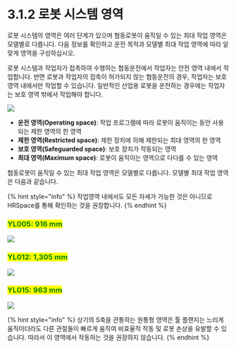 # 3.1.2 로봇 시스템 영역

로봇 시스템의 영역은 여러 단계가 있으며 협동로봇이 움직일 수 있는 최대 작업 영역은 모델별로 다릅니다. 다음 정보를 확인하고 운전 목적과 모델별 최대 작업 영역에 따라 알맞게 영역을 구성하십시오.

로봇 시스템과 작업자가 접촉하여 수행하는 협동운전에서 작업자는 안전 영역 내에서 작업합니다. 반면 로봇과 작업자의 접촉이 허가되지 않는 협동운전의 경우, 작업자는 보호 영역 내에서만 작업할 수 있습니다. 일반적인 산업용 로봇을 운전하는 경우에는 작업자는 보호 영역 밖에서 작업해야 합니다.

![](../../.gitbook/assets/robot\_system\_area.png)

* **운전 영역(Operating space)**: 작업 프로그램에 따라 로봇이 움직이는 동안 사용되는 제한 영역의 한 영역
* **제한 영역(Restricted space)**: 제한 장치에 의해 제한되는 최대 영역의 한 영역
* **보호 영역(Safeguarded space)**: 보호 장치가 작동되는 영역
* **최대 영역(Maximum space)**: 로봇이 움직이는 영역으로 다다를 수 있는 영역

협동로봇이 움직일 수 있는 최대 작업 영역은 모델별로 다릅니다. 모델별 최대 작업 영역은 다음과 같습니다.

{% hint style="info" %}
작업영역 내에서도 모든 자세가 가능한 것은 아니므로 HRSpace를 통해 확인하는 것을 권장합니다.
{% endhint %}

### <mark style="color:green;">YL005: 916 mm</mark>

![](../../.gitbook/assets/yl005\_area.png)

### <mark style="color:green;">YL012: 1,305 mm</mark>

![](../../.gitbook/assets/yl012\_area.png)

### <mark style="color:green;">YL015: 963 mm</mark>

![](../../.gitbook/assets/yl015\_area.png)

{% hint style="info" %}
상기의 S축을 관통하는 원통형 영역은 툴 플랜지는 느리게 움직이더라도 다른 관절들이 빠르게 움직여 비효율적 작동 및 로봇 손상을 유발할 수 있습니다. 따라서 이 영역에서 작동하는 것을 권장하지 않습니다.
{% endhint %}
